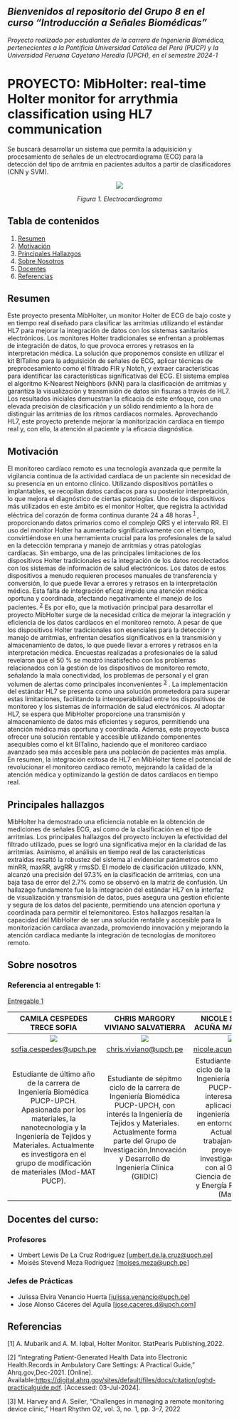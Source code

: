## *Bienvenidos al repositorio del Grupo 8 en el curso “Introducción a Señales Biomédicas”*
_Proyecto realizado por estudiantes de la carrera de Ingeniería Biomédica, pertenecientes a la Pontificia Universidad Católica del Perú (PUCP) y la Universidad Peruana Cayetano Heredia (UPCH), en el semestre 2024-1_


# **PROYECTO: MibHolter: real-time Holter monitor for arrythmia classification using HL7 communication**
Se buscará desarrollar un sistema que permita la adquisición y procesamiento de señales de un electrocardiograma (ECG) para la detección del tipo de arritmia en pacientes adultos a partir de clasificadores (CNN y SVM).

<p align="center">  
<image src ="https://github.com/sofiacespedes22/ISB_2024_G8/assets/164541825/b127d17a-f956-476d-9281-47ab93999567"> 
</p>
<p align="center"><i>Figura 1. Electrocardiograma</i></p>

## Tabla de contenidos
1. [Resumen](#intro)
2. [Motivación](#problematica)
3. [Principales Hallazgos](#estado)
4. [Sobre Nosotros](#analisis)
5. [Docentes](#docentes)
6. [Referencias](#referencias)

<a name="intro"></a>
## Resumen
Este proyecto presenta MibHolter, un monitor Holter de ECG de bajo coste y en tiempo real diseñado para clasificar las arritmias utilizando el estándar HL7 para mejorar la integración de datos con los sistemas sanitarios electrónicos. Los monitores Holter tradicionales se enfrentan a problemas de integración de datos, lo que provoca errores y retrasos en la interpretación médica. La solución que proponemos consiste en utilizar el kit BITalino para la adquisición de señales de ECG, aplicar técnicas de preprocesamiento como el filtrado FIR y Notch, y extraer características para identificar las características significativas del ECG. El sistema emplea el algoritmo K-Nearest Neighbors (kNN) para la clasificación de arritmias y garantiza la visualización y transmisión de datos sin fisuras a través de HL7. Los resultados iniciales demuestran la eficacia de este enfoque, con una elevada precisión de clasificación y un sólido rendimiento a la hora de distinguir las arritmias de los ritmos cardíacos normales. Aprovechando HL7, este proyecto pretende mejorar la monitorización cardiaca en tiempo real y, con ello, la atención al paciente y la eficacia diagnóstica.
<a name="problematica"></a>

## Motivación
El monitoreo cardíaco remoto es una tecnología avanzada que permite la vigilancia continua de la actividad cardíaca de un paciente sin necesidad de su presencia en un entorno clínico. Utilizando dispositivos portátiles o implantables, se recopilan datos cardíacos para su posterior interpretación, lo que mejora el diagnóstico de ciertas patologías. Uno de los dispositivos más utilizados en este ámbito es el monitor Holter, que registra la actividad eléctrica del corazón de forma continua durante 24 a 48 horas <sup>[1](https://www.ncbi.nlm.nih.gov/books/NBK538203/)</sup> , proporcionando datos primarios como el complejo QRS y el intervalo RR. El uso del monitor Holter ha aumentado significativamente con el tiempo, convirtiéndose en una herramienta crucial para los profesionales de la salud en la detección temprana y manejo de arritmias y otras patologías cardíacas. 
Sin embargo, una de las principales limitaciones de los dispositivos Holter tradicionales es la integración de los datos recolectados con los sistemas de información de salud  electrónicos. Los datos de estos dispositivos a menudo requieren procesos manuales de transferencia y conversión, lo que puede llevar a errores y retrasos en la interpretación médica. Esta falta de integración eficaz impide una atención 
médica oportuna y coordinada, afectando negativamente el manejo de los pacientes. <sup>[2](https://digital.ahrq.gov/sites/default/files/docs/citation/pghd-practical-guide.pdf)</sup>
Es por ello, que la motivación principal para desarrollar el proyecto MibHolter surge de la necesidad crítica de mejorar la integración y eficiencia de los datos cardíacos en el monitoreo remoto. A pesar de que los dispositivos Holter tradicionales son esenciales para la detección y manejo de arritmias, enfrentan desafíos significativos en la transmisión y almacenamiento de datos, lo que puede llevar a errores y retrasos en la interpretación médica. Encuestas realizadas a profesionales de la salud revelaron que el 50 % se mostró insatisfecho con los problemas relacionados con la gestión de los dispositivos de monitoreo remoto, señalando la mala conectividad, los problemas de personal y el gran volumen de alertas como principales inconvenientes <sup>[3](https://www.sciencedirect.com/science/article/pii/S2666501821002804)</sup> . La implementación del estándar HL7 se presenta como una solución prometedora para superar estas limitaciones, facilitando la interoperabilidad entre los dispositivos de monitoreo y los sistemas de información de salud electrónicos. Al adoptar HL7, se espera que MibHolter proporcione una transmisión y almacenamiento de datos más eficientes y seguros, permitiendo una atención médica más oportuna y coordinada. Además, este proyecto busca ofrecer una solución rentable y accesible utilizando componentes asequibles como el kit BITalino, haciendo que el monitoreo cardíaco avanzado sea más accesible para una población de pacientes más amplia. En resumen, la integración exitosa de HL7 en MibHolter tiene el potencial de revolucionar el monitoreo cardíaco remoto, mejorando la calidad de la atención médica y optimizando la gestión de datos cardíacos en tiempo real.

<a name="estado"></a>
## Principales hallazgos
MibHolter ha demostrado una eficiencia notable en la obtención de mediciones de señales ECG, así como de la clasificación en el tipo de arritmias. Los principales hallazgos del proyecto incluyen la efectividad del filtrado utilizado, pues se logró una significativa mejor en la claridad de las arritmias. Asimismo, el análisis en tiempo real de las características extraídas resaltó la robustez del sistema al evidenciar parámetros como minRR, maxRR, avgRR y rmsSD. El modelo de clasificación utilizado, kNN, alcanzó una precisión del 97.3% en la clasificación de arritmias, con una baja tasa de error del 2.7% como se observó en la matriz de confusión. Un hallazago fundamente fue la la integración del estándar HL7 en la interfaz de visualización y transmisión de datos, pues asegura una gestion eficiente y segura de los datos del paciente, permitiendo una atención oportuna y coordinada para permitir el telemonitoreo. Estos hallazgos resaltan la capacidad del MibHolter de ser una solución rentable y accesible para la monitorización cardíaca avanzada, promoviendo innovación y mejorando la atención cardíaca mediante la integración de tecnologías de monitoreo remoto. 


<a name="analisis"></a>
## Sobre nosotros

### Referencia al entregable 1:
[Entregable 1](https://github.com/sofiacespedes22/ISB_2024_G8/blob/main/1.MIEMBROS%20DEL%20EQUIPO/Grupo8.md)

|**CAMILA CESPEDES TRECE SOFIA**|**CHRIS MARGORY VIVIANO SALVATIERRA**|**NICOLE STEFANY ACUÑA MALPARTIDA**|**HAROLD ALONSO ALEMÁN RAMIREZ**|
|:-----------------------------:|:-----------------------------------:|:---------------------------------:|:------------------------------:|
|<image src="https://github.com/sofiacespedes22/ISB_2024_G8/assets/164541825/c1777d5e-c6a9-44af-9c63-50191a33c99d"> | <image src="https://github.com/sofiacespedes22/ISB_2024_G8/assets/164541825/2e35eae2-2687-4834-ad24-e1687f64e66e"> | <image src="https://github.com/sofiacespedes22/ISB_2024_G8/assets/164541825/d8213425-cc5d-4177-a49a-a034dad09d43"> | <image src="https://github.com/sofiacespedes22/ISB_2024_G8/assets/164541825/991fdbfd-2dc6-4fe9-be24-f5403c0b02b7"> |
|sofia.cespedes@upch.pe|chris.viviano@upch.pe|nicole.acuna@upch.pe|harold.aleman@upch.pe|
|Estudiante de último año de la carrera de Ingeniería Biomédica PUCP-UPCH. Apasionada por los materiales, la nanotecnología y la Ingeniería de Tejidos y Materiales. Actualmente es investigora en el grupo de modificación de materiales (Mod-MAT PUCP).|Estudiante de sépitmo ciclo de la carrera de Ingeniería Biomédica PUCP-UPCH, con interés la Ingeniería de Tejidos y Materiales. Actualmente forma parte del Grupo de Investigación,Innovación y Desarrollo de Ingeniería Clínica (GIIDIC)| Estudiante de noveno ciclo de la carrera de Ingeniería Biomédica PUCP-UPCH, interesada en la aplicación de la ingeniería biomédica en entornos clínicos. Actualmente trabajando en un proyecto de investigación junto con al Grupo de Ciencia de Materiales y Energía Renovables (MatEr).|Estudiante de la carrera de Ingeniería Biomédica PUCP-UPCH. Actualmente realizando pasantías en el Instituto Nacional del Niño y en simulación médica en la UPCH. Además cuenta con una empresa que se dedica a utilizar tecnología para optimizar procesos agropecuarios. 
<p align="center"></i></p>
</div>

<a name="docentes"></a>
## Docentes del curso:

<a name="profesores"></a>
### Profesores
- Umbert Lewis De La Cruz Rodriguez [umbert.de.la.cruz@upch.pe]
- Moisés Stevend Meza Rodriguez [moises.meza@upch.pe]

<a name="jp"></a>
### Jefes de Prácticas
- Julissa Elvira Venancio Huerta [julissa.venancio@upch.pe]
- Jose Alonso Cáceres del Aguila [jose.caceres.d@upch.com]


<a name="referencias"></a>
## Referencias
[1] A. Mubarik and A. M. Iqbal, Holter Monitor. StatPearls Publishing,2022.

[2] “Integrating Patient-Generated Health Data into Electronic Health.Records in Ambulatory Care Settings: A Practical Guide,” Ahrq.gov,Dec-2021. [Online]. Available:https://digital.ahrq.gov/sites/default/files/docs/citation/pghd-practicalguide.pdf. [Accessed: 03-Jul-2024].

[3] M. Harvey and A. Seiler, “Challenges in managing a remote monitoring device clinic,” Heart Rhythm O2, vol. 3, no. 1, pp. 3–7, 2022

